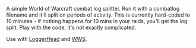 A simple World of Warcraft combat log splitter. Run it with a combatlog
filename and it'll split on periods of activity. This is currently hard-coded
to 10 minutes - if nothing happens for 10 mins in your raids, you'll get the
log split. Play with the code, it's not exactly complicated.

Use with [LoggerHead][] and [WWS][].

[LoggerHead]: http://wow.curse.com/downloads/wow-addons/details/loggerhead.aspx
[WWS]: http://wowwebstats.com/
